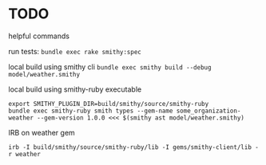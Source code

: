 # TODO

helpful commands

run tests:
`bundle exec rake smithy:spec`

local build using smithy cli
`bundle exec smithy build --debug model/weather.smithy`

local build using smithy-ruby executable
```
export SMITHY_PLUGIN_DIR=build/smithy/source/smithy-ruby
bundle exec smithy-ruby smith types --gem-name some_organization-weather --gem-version 1.0.0 <<< $(smithy ast model/weather.smithy)
```

IRB on weather gem
```
irb -I build/smithy/source/smithy-ruby/lib -I gems/smithy-client/lib -r weather
```
